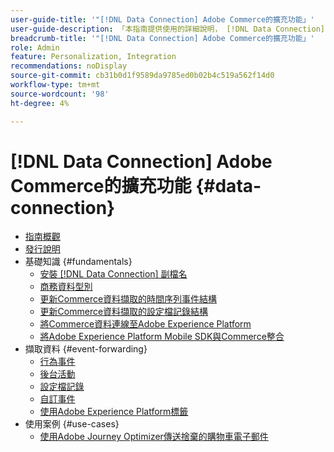 ```yaml
---
user-guide-title: '"[!DNL Data Connection] Adobe Commerce的擴充功能」'
user-guide-description: 「本指南提供使用的詳細說明， [!DNL Data Connection] Adobe Commerce的擴充功能。」
breadcrumb-title: '"[!DNL Data Connection] Adobe Commerce的擴充功能」'
role: Admin
feature: Personalization, Integration
recommendations: noDisplay
source-git-commit: cb31b0d1f9589da9785ed0b02b4c519a562f14d0
workflow-type: tm+mt
source-wordcount: '98'
ht-degree: 4%

---
```


# [!DNL Data Connection] Adobe Commerce的擴充功能 {#data-connection}

- [指南概觀](overview.md)
- [發行說明](release-notes.md)
- 基礎知識 {#fundamentals}
   - [安裝 [!DNL Data Connection] 副檔名](install.md)
   - [商務資料型別](data-ingestion.md)
   - [更新Commerce資料擷取的時間序列事件結構](update-xdm.md)
   - [更新Commerce資料擷取的設定檔記錄結構](profile-data.md)
   - [將Commerce資料連線至Adobe Experience Platform](connect-data.md)
   - [將Adobe Experience Platform Mobile SDK與Commerce整合](mobile-sdk-epc.md)
- 擷取資料 {#event-forwarding}
   - [行為事件](events.md)
   - [後台活動](events-backoffice.md)
   - [設定檔記錄](events-profilerecord.md)
   - [自訂事件](custom-events.md)
   - [使用Adobe Experience Platform標籤](using-tags.md)
- 使用案例 {#use-cases}
   - [使用Adobe Journey Optimizer傳送捨棄的購物車電子郵件](using-ajo.md)
